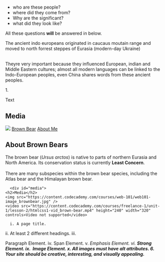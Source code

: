 <!DOCTYPE html>
<html>
<head>
  <h1><title> The Ancient Indo-European Peoples </title></h1>
</head>
<body>
  <ul>
  <li>who are these people?</li>
  <li>where did they come from?</li>
  <li>Why are the significant?</li>
  <li>what did they look like?</li>
  </ul>
    <p> 
      All these questions <strong>will</strong> be answered in below.
    </p>
  <p> The ancient indo europeans originated in caucaus moutain range and moved to north forrest steppes of Eurasia (modern-day Ukraine)<br>
  </p></br> Theyre very important because they influenced European, indian and Middle Eastern cultures; almost all modern languages can be linked to the Indo-European peoples, even China shares words from these ancient peoples.
    </p>
</body>

  <span>1.</span>
  
  <p>Text</p>
<body>
  <nav>
    <div id="media">
    <h2>Media</h2>
    <img src="[([https://upload.wikimedia.org/wikipedia/commons/b/b1/Indo-European_migrations.jpg](https://upload.wikimedia.org/wikipedia/commons/b/b1/Indo-European_migrations.jpg))](https://upload.wikimedia.org/wikipedia/commons/b/b1/Indo-European_migrations.jpg)" />
    <a href="./index.html">Brown Bear</a>
    <a href="./aboutme.html">About Me</a>
  </nav>
  <div id="introduction">
    <h2>About Brown Bears</h2>
    <p>The brown bear (<em>Ursus arctos</em>) is native to parts of northern Eurasia and North America. Its conservation status is currently <strong>Least Concern</strong>.<br /><br /> There are many subspecies within the brown bear species, including the
      Atlas bear and the Himalayan brown bear.</p>

      <div id="media">
    <h2>Media</h2>
    <img src="https://content.codecademy.com/courses/web-101/web101-image_brownbear.jpg" />
    <video src="https://content.codecademy.com/courses/freelance-1/unit-1/lesson-2/htmlcss1-vid_brown-bear.mp4" height="240" width="320" controls>Video not supported</video>
  </div>

      i. A page title.
ii. At least 2 different headings.
iii. <p> Paragraph Element.
iv. <span> Span Element.
v. <em> Emphasis Element.
vi. <strong> Strong Element.
ix. <img> Image Element.
x. All images must have alt attributes.
6. Your site should be creative, interesting, and visually appealing.


</body>
</html>
  
